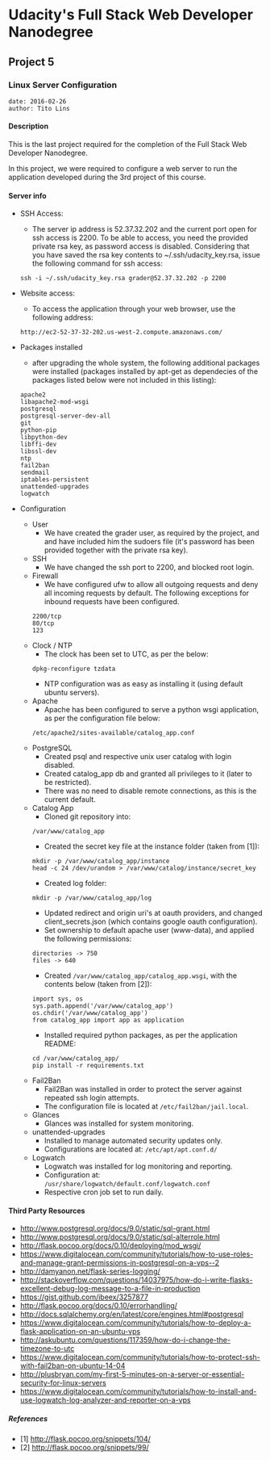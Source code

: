 # Udacity's Full Stack Web Developer Nanodegree
## Project 5
### Linux Server Configuration

```
date: 2016-02-26
author: Tito Lins
```

#### Description
This is the last project required for the completion of the Full Stack Web
Developer Nanodegree.

In this project, we were required to configure a web server to run the
application developed during the 3rd project of this course.

#### Server info
* SSH Access:
    * The server ip address is 52.37.32.202 and the current port open for ssh
      access is 2200. To be able to access, you need the provided private rsa
      key, as password access is disabled. Considering that you have saved the
      rsa key contents to ~/.ssh/udacity_key.rsa, issue the following command
      for ssh access:
    ```
    ssh -i ~/.ssh/udacity_key.rsa grader@52.37.32.202 -p 2200
    ```

* Website access:
    * To access the application through your web browser, use the following
      address:
    ```
    http://ec2-52-37-32-202.us-west-2.compute.amazonaws.com/
    ```

* Packages installed
    * after upgrading the whole system, the following additional packages were
      installed (packages installed by apt-get as dependecies of the packages
      listed below were not included in this listing):
    ```
    apache2
    libapache2-mod-wsgi
    postgresql
    postgresql-server-dev-all
    git
    python-pip
    libpython-dev
    libffi-dev
    libssl-dev
    ntp
    fail2ban
    sendmail
    iptables-persistent
    unattended-upgrades
    logwatch
    ```

* Configuration
    * User
        * We have created the grader user, as required by the project, and
          and have included him the sudoers file (it's password has been
          provided together with the private rsa key).
    * SSH
        * We have changed the ssh port to 2200, and blocked root login.
    * Firewall
        * We have configured ufw to allow all outgoing requests and deny all
          incoming requests by default. The following exceptions for inbound
          requests have been configured.
        ```
        2200/tcp
        80/tcp
        123
        ```
    * Clock / NTP
        * The clock has been set to UTC, as per the below:
        ```
        dpkg-reconfigure tzdata
        ```
        * NTP configuration was as easy as installing it (using default ubuntu
          servers).
    * Apache
        * Apache has been configured to serve a python wsgi application, as per
          the configuration file below:
        ```
        /etc/apache2/sites-available/catalog_app.conf
        ```
    * PostgreSQL
        * Created psql and respective unix user catalog with login disabled.
        * Created catalog_app db and granted all privileges to it (later to be
          restricted).
        * There was no need to disable remote connections, as this is the
          current default.
    * Catalog App
        * Cloned git repository into:
        ```
        /var/www/catalog_app
        ```
        * Created the secret key file at the instance folder (taken from [1]):
        ```
        mkdir -p /var/www/catalog_app/instance
        head -c 24 /dev/urandom > /var/www/catalog/instance/secret_key
        ```
        * Created log folder:
        ```
        mkdir -p /var/www/catalog_app/log
        ```
        * Updated redirect and origin uri's at oauth providers, and changed
          client_secrets.json (which contains google oauth configuration).
        * Set ownership to default apache user (www-data), and applied the
          following permissions:
        ```
        directories -> 750
        files -> 640
        ```
        * Created `/var/www/catalog_app/catalog_app.wsgi`, with the contents
          below (taken from [2]):
        ```
        import sys, os
        sys.path.append('/var/www/catalog_app')
        os.chdir('/var/www/catalog_app')
        from catalog_app import app as application
        ```
        * Installed required python packages, as per the application README:
        ```
        cd /var/www/catalog_app/
        pip install -r requirements.txt
        ```
    * Fail2Ban
        * Fail2Ban was installed in order to protect the server against
          repeated ssh login attempts.
        * The configuration file is located at `/etc/fail2ban/jail.local`.
    * Glances
        * Glances was installed for system monitoring.
    * unattended-upgrades
        * Installed to manage automated security updates only.
        * Configurations are located at: `/etc/apt/apt.conf.d/`
    * Logwatch
        * Logwatch was installed for log monitoring and reporting.
        * Configuration at: `/usr/share/logwatch/default.conf/logwatch.conf`
        * Respective cron job set to run daily.


#### Third Party Resources
* http://www.postgresql.org/docs/9.0/static/sql-grant.html
* http://www.postgresql.org/docs/9.0/static/sql-alterrole.html
* http://flask.pocoo.org/docs/0.10/deploying/mod_wsgi/
* https://www.digitalocean.com/community/tutorials/how-to-use-roles-and-manage-grant-permissions-in-postgresql-on-a-vps--2
* http://damyanon.net/flask-series-logging/
* http://stackoverflow.com/questions/14037975/how-do-i-write-flasks-excellent-debug-log-message-to-a-file-in-production
* https://gist.github.com/ibeex/3257877
* http://flask.pocoo.org/docs/0.10/errorhandling/
* http://docs.sqlalchemy.org/en/latest/core/engines.html#postgresql
* https://www.digitalocean.com/community/tutorials/how-to-deploy-a-flask-application-on-an-ubuntu-vps
* http://askubuntu.com/questions/117359/how-do-i-change-the-timezone-to-utc
* https://www.digitalocean.com/community/tutorials/how-to-protect-ssh-with-fail2ban-on-ubuntu-14-04
* http://plusbryan.com/my-first-5-minutes-on-a-server-or-essential-security-for-linux-servers
* https://www.digitalocean.com/community/tutorials/how-to-install-and-use-logwatch-log-analyzer-and-reporter-on-a-vps

##### References
* [1] http://flask.pocoo.org/snippets/104/
* [2] http://flask.pocoo.org/snippets/99/
